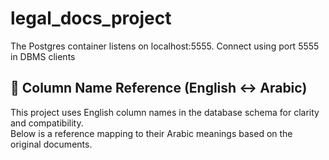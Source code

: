 # legal_docs_project








The Postgres container listens on localhost:5555. Connect using port 5555 in DBMS clients

## 📖 Column Name Reference (English ↔ Arabic)

This project uses English column names in the database schema for clarity and compatibility.  
Below is a reference mapping to their Arabic meanings based on the original documents.  
